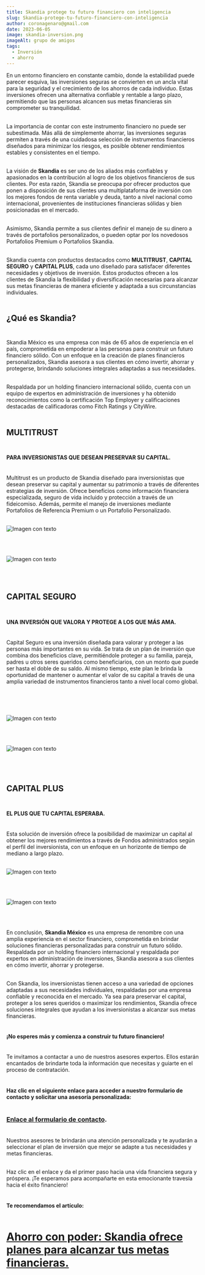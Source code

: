 ```yaml
---
title: Skandia protege tu futuro financiero con inteligencia
slug: Skandia-protege-tu-futuro-financiero-con-inteligencia
author: coronagenaro@gmail.com
date: 2023-06-05
image: skandia-inversion.png
imageAlt: grupo de amigos
tags:
  - Inversión
  - ahorro
---
```

En un entorno financiero en constante cambio, donde la estabilidad puede parecer esquiva, las inversiones seguras se convierten en un ancla vital para la seguridad y el crecimiento de los ahorros de cada individuo. Estas inversiones ofrecen una alternativa confiable y rentable a largo plazo, permitiendo que las personas alcancen sus metas financieras sin comprometer su tranquilidad.<br/><br/>

La importancia de contar con este instrumento financiero no puede ser subestimada. Más allá de simplemente ahorrar, las inversiones seguras permiten a través de una cuidadosa selección de instrumentos financieros diseñados para minimizar los riesgos, es posible obtener rendimientos estables y consistentes en el tiempo.<br/><br/>

La visión de **Skandia** es ser uno de los aliados más confiables y apasionados en la contribución al logro de los objetivos financieros de sus clientes. Por esta razón, Skandia se preocupa por ofrecer productos que ponen a disposición de sus clientes una multiplataforma de inversión con los mejores fondos de renta variable y deuda, tanto a nivel nacional como internacional, provenientes de instituciones financieras sólidas y bien posicionadas en el mercado.<br/><br/>

Asimismo, Skandia permite a sus clientes definir el manejo de su dinero a través de portafolios personalizados, o pueden optar por los novedosos Portafolios Premium o Portafolios Skandia.<br/><br/>

Skandia cuenta con productos destacados como **MULTITRUST**, **CAPITAL SEGURO** y **CAPITAL PLUS**, cada uno diseñado para satisfacer diferentes necesidades y objetivos de inversión. Estos productos ofrecen a los clientes de Skandia la flexibilidad y diversificación necesarias para alcanzar sus metas financieras de manera eficiente y adaptada a sus circunstancias individuales.<br/><br/>

## **¿﻿Qué es Skandia?**<br/><br/>

Skandia México es una empresa con más de 65 años de experiencia en el país, comprometida en empoderar a las personas para construir un futuro financiero sólido. Con un enfoque en la creación de planes financieros personalizados, Skandia asesora a sus clientes en cómo invertir, ahorrar y protegerse, brindando soluciones integrales adaptadas a sus necesidades.<br/><br/>

Respaldada por un holding financiero internacional sólido, cuenta con un equipo de expertos en administración de inversiones y ha obtenido reconocimientos como la certificación Top Employer y calificaciones destacadas de calificadoras como Fitch Ratings y CityWire.<br/><br/>

## **MULTITRUST**​​​​<br/><br/>

#### **PA​RA INVERSIONISTAS QUE DESEAN PRESERVAR SU CAPITAL.**<br/><br/>

Multitrust es un producto de Skandia diseñado para inversionistas que desean preservar su capital y aumentar su patrimonio a través de diferentes estrategias de inversión. Ofrece beneficios como información financiera especializada, seguro de vida incluido y protección a través de un fideicomiso. Además, permite el manejo de inversiones mediante Portafolios de Referencia Premium o un Portafolio Personalizado.<br/><br/>

![Imagen con texto](5.png "Skanda Multitrust")

<br/><br/>

![Imagen con texto](6.png "Skanda Multitrust beneficios")

<br/><br/>

## **CAPITAL SEGURO**​​​​<br/><br/>

#### **UNA INVERSIÓN QUE VALORA Y PROTEGE A LOS QUE MÁS AMA​.**<br/><br/>

Capital Seguro es una inversión diseñada para valorar y proteger a las personas más importantes en su vida. Se trata de un plan de inversión que combina dos beneficios clave, permitiéndole proteger a su familia, pareja, padres u otros seres queridos como beneficiarios, con un monto que puede ser hasta el doble de su saldo. Al mismo tiempo, este plan le brinda la oportunidad de mantener o aumentar el valor de su capital a través de una amplia variedad de instrumentos financieros tanto a nivel local como global.<br/><br/>

<br/><br/>

![Imagen con texto](7.png "Skanda Capital Seguro")

<br/><br/>

![Imagen con texto](8.png "Skanda Capital Seguro")

#### <br/><br/>

## **CAPITAL PLUS**​​​​<br/><br/>

#### **EL PLUS QUE TU CAPITAL ESPERABA.** ​<br/><br/>

Esta solución de inversión ofrece la posibilidad de maximizar un capital al obtener los mejores rendimientos a través de Fondos administrados según el perfil del inversionista, con un enfoque en un horizonte de tiempo de mediano a largo plazo.<br/><br/>

![Imagen con texto](9.png "Skanda Capital Plus")

<br/><br/>

![Imagen con texto](10.png "Skanda Capital Plus")

<br/><br/>

En conclusión, **Skandia México** es una empresa de renombre con una amplia experiencia en el sector financiero, comprometida en brindar soluciones financieras personalizadas para construir un futuro sólido. Respaldada por un holding financiero internacional y respaldada por expertos en administración de inversiones, Skandia asesora a sus clientes en cómo invertir, ahorrar y protegerse.<br/><br/>

Con Skandia, los inversionistas tienen acceso a una variedad de opciones adaptadas a sus necesidades individuales, respaldadas por una empresa confiable y reconocida en el mercado. Ya sea para preservar el capital, proteger a los seres queridos o maximizar los rendimientos, Skandia ofrece soluciones integrales que ayudan a los inversionistas a alcanzar sus metas financieras.<br/><br/>

#### **¡No esperes más y comienza a construir tu futuro financiero!** <br/><br/>

Te invitamos a contactar a uno de nuestros asesores expertos. Ellos estarán encantados de brindarte toda la información que necesitas y guiarte en el proceso de contratación.<br/><br/>

#### Haz clic en el siguiente enlace para acceder a nuestro formulario de contacto y solicitar una asesoría personalizada:[ ](https://docs.google.com/forms/d/e/1FAIpQLSev-GJI8NVfKd_wN65mKoWWtLePumYbSNYj3mIGzbSsLA3uxA/viewform?usp=sf_link)<br/><br/>

### **[Enlace al formulario de contacto](https://docs.google.com/forms/d/e/1FAIpQLSev-GJI8NVfKd_wN65mKoWWtLePumYbSNYj3mIGzbSsLA3uxA/viewform?usp=sf_link).**<br/><br/>

Nuestros asesores te brindarán una atención personalizada y te ayudarán a seleccionar el plan de inversión que mejor se adapte a tus necesidades y metas financieras. <br/><br/>

Haz clic en el enlace y da el primer paso hacia una vida financiera segura y próspera. ¡Te esperamos para acompañarte en esta emocionante travesía hacia el éxito financiero!<br/><br/>


#### T﻿e recomendamos el artículo:<br/><br/>

# [Ahorro con poder: Skandia ofrece planes para alcanzar tus metas financieras.](https://www.oasisfinanciero.mx/blog/2023-06-03/ahorro-con-poder-skandia-ofrece-planes-para-alcanzar-tus-metas-financieras/)